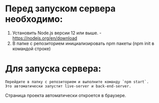 # Перед запуском сервера необходимо:

1) Установить Node.js версии 12 или выше. - https://nodejs.org/en/download
2) В папке с репозиторием инициализировать npm пакеты (npm init в командой строке)

# Для запуска сервера:
``````
Перейдите в папку с репозиторием и выполните команду `npm start`.
Это автоматически запустит live-server и back-end-server. 
``````
Страница проекта автоматически откроется в браузере.
